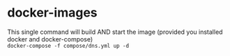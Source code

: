 # docker-images

This single command will build AND start the image (provided you installed docker and docker-compose)  
`docker-compose -f compose/dns.yml up -d`
